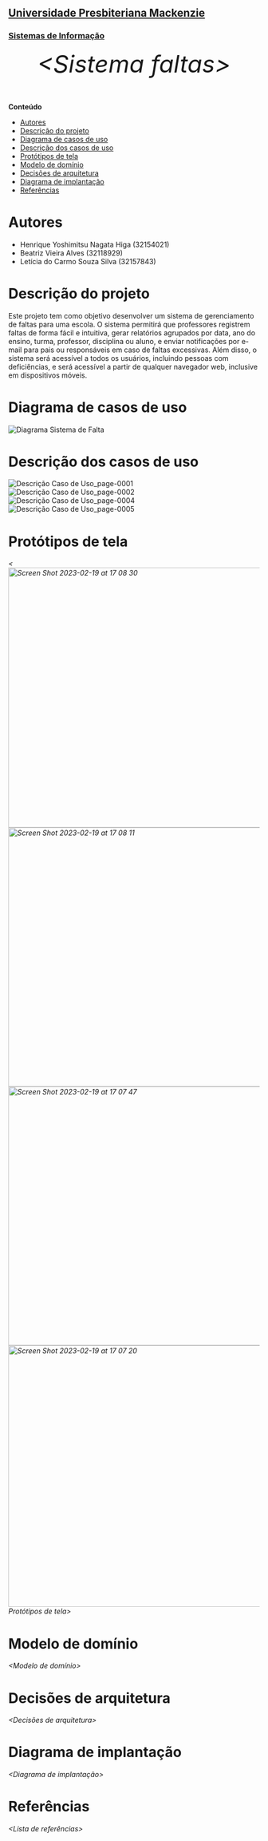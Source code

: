 <h2><a href= "https://www.mackenzie.br">Universidade Presbiteriana Mackenzie</a></h2>
<h3><a href= "https://www.mackenzie.br/graduacao/sao-paulo-higienopolis/sistemas-de-informacao">Sistemas de Informação</a></h3>

<font size="+12"><center>
_&lt;Sistema faltas&gt;_

</center></font>

**Conteúdo**

- [Autores](#autores)
- [Descrição do projeto](#descrição-do-projeto)
- [Diagrama de casos de uso](#diagrama-de-casos-de-uso)
- [Descrição dos casos de uso](#descrição-dos-casos-de-uso)
- [Protótipos de tela](#protótipos-de-tela)
- [Modelo de domínio](#modelo-de-domínio)
- [Decisões de arquitetura](#decisões-de-arquitetura)
- [Diagrama de implantação](#diagrama-de-implantação)
- [Referências](#referências)

# Autores

- Henrique Yoshimitsu Nagata Higa (32154021)
- Beatriz Vieira Alves (32118929)
- Letícia do Carmo Souza Silva (32157843)

# Descrição do projeto

Este projeto tem como objetivo desenvolver um sistema de gerenciamento de faltas para uma escola. O sistema permitirá que professores registrem faltas de forma fácil e intuitiva, gerar relatórios agrupados por data, ano do ensino, turma, professor, disciplina ou aluno, e enviar notificações por e-mail para pais ou responsáveis em caso de faltas excessivas. Além disso, o sistema será acessível a todos os usuários, incluindo pessoas com deficiências, e será acessível a partir de qualquer navegador web, inclusive em dispositivos móveis.

# Diagrama de casos de uso

![Diagrama Sistema de Falta](https://user-images.githubusercontent.com/89753145/219905304-3c80ff84-b217-4c40-986f-58bcc4233576.jpg)

# Descrição dos casos de uso
![Descrição Caso de Uso_page-0001](https://user-images.githubusercontent.com/89753145/219905395-577b006e-1dd1-47fa-a27d-4de72edcd080.jpg)
![Descrição Caso de Uso_page-0002](https://user-images.githubusercontent.com/89753145/219905398-2c4aeaf6-3812-466a-9728-af68e80285c4.jpg)
![Descrição Caso de Uso_page-0004](https://user-images.githubusercontent.com/89753145/219905399-ca3e750f-6580-43e3-ae10-5d5e5236c59d.jpg)
![Descrição Caso de Uso_page-0005](https://user-images.githubusercontent.com/89753145/219905401-3beaac34-63cc-402f-9649-18ab62c05a23.jpg)

# Protótipos de tela

_&lt;<img width="521" alt="Screen Shot 2023-02-19 at 17 08 30" src="https://user-images.githubusercontent.com/49994740/219972775-8cbef5ba-1b06-452c-b528-5e7375981da0.png">
<img width="519" alt="Screen Shot 2023-02-19 at 17 08 11" src="https://user-images.githubusercontent.com/49994740/219972777-9011de28-dbb5-4a39-a06b-ba3c9c7e7737.png">
<img width="519" alt="Screen Shot 2023-02-19 at 17 07 47" src="https://user-images.githubusercontent.com/49994740/219972781-096e7a60-0057-4569-9a94-798418422c9d.png">
<img width="524" alt="Screen Shot 2023-02-19 at 17 07 20" src="https://user-images.githubusercontent.com/49994740/219972784-c636b9b1-eaf6-4a36-9cb3-eebbf4ea0b48.png">
Protótipos de tela&gt;_


# Modelo de domínio

_&lt;Modelo de domínio&gt;_

# Decisões de arquitetura

_&lt;Decisões de arquitetura&gt;_

# Diagrama de implantação

_&lt;Diagrama de implantação&gt;_

# Referências

_&lt;Lista de referências&gt;_
